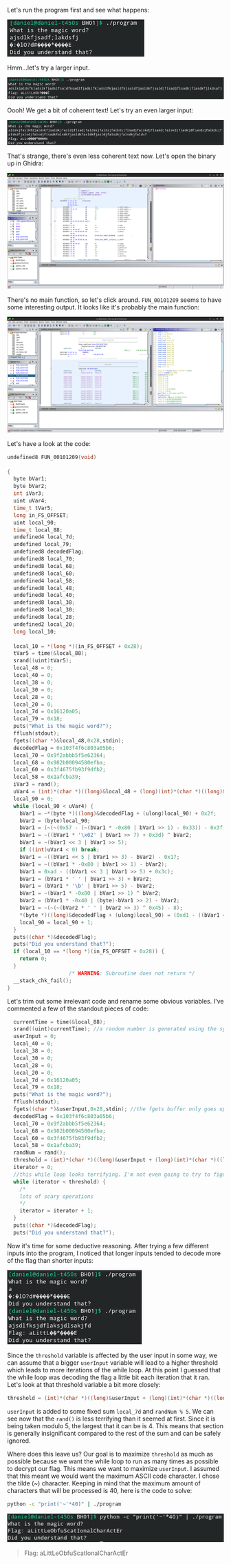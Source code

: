 Let's run the program first and see what happens:

![image0](./image0.png)

Hmm...let's try a larger input.

![image1](./image1.png)

Oooh! We get a bit of coherent text! Let's try an even larger input:

![image2](./image2.png)

That's strange, there's even less coherent text now. Let's open the binary up in Ghidra:

![image3](./image3.png)

There's no main function, so let's click around. `FUN_00101209` seems to have some interesting output. It looks like it's probably the main function:

![image4](./image4.png)

Let's have a look at the code:

```c
undefined8 FUN_00101209(void)

{
  byte bVar1;
  byte bVar2;
  int iVar3;
  uint uVar4;
  time_t tVar5;
  long in_FS_OFFSET;
  uint local_90;
  time_t local_88;
  undefined4 local_7d;
  undefined local_79;
  undefined8 decodedFlag;
  undefined8 local_70;
  undefined8 local_68;
  undefined8 local_60;
  undefined4 local_58;
  undefined8 local_48;
  undefined8 local_40;
  undefined8 local_38;
  undefined8 local_30;
  undefined8 local_28;
  undefined2 local_20;
  long local_10;
  
  local_10 = *(long *)(in_FS_OFFSET + 0x28);
  tVar5 = time(&local_88);
  srand((uint)tVar5);
  local_48 = 0;
  local_40 = 0;
  local_38 = 0;
  local_30 = 0;
  local_28 = 0;
  local_20 = 0;
  local_7d = 0x16120a05;
  local_79 = 0x18;
  puts("What is the magic word?");
  fflush(stdout);
  fgets((char *)&local_48,0x28,stdin);
  decodedFlag = 0x103f4f6c803a05b6;
  local_70 = 0x9f2abbb5f5e62364;
  local_68 = 0x982b00094580efba;
  local_60 = 0x3f4675fb93f9dfb2;
  local_58 = 0x1afcba39;
  iVar3 = rand();
  uVar4 = (int)*(char *)((long)&local_48 + (long)(int)*(char *)((long)&local_7d + (long)(iVar3 % 5))) - 0x5a;
  local_90 = 0;
  while (local_90 < uVar4) {
    bVar1 = ~*(byte *)((long)&decodedFlag + (ulong)local_90) + 0x2f;
    bVar2 = (byte)local_90;
    bVar1 = (~(~(0x57 - (~(bVar1 * -0x80 | bVar1 >> 1) - 0x33)) - 0x3f) ^ bVar2) + 0x4e ^ bVar2;
    bVar1 = ~((bVar1 * '\x02' | bVar1 >> 7) + 0x3d) ^ bVar2;
    bVar1 = ~(bVar1 << 3 | bVar1 >> 5);
    if ((int)uVar4 < 0) break;
    bVar1 = ~((bVar1 << 5 | bVar1 >> 3) - bVar2) - 0x17;
    bVar1 = ~((bVar1 * -0x80 | bVar1 >> 1) - bVar2);
    bVar1 = 0xad - ((bVar1 << 3 | bVar1 >> 5) + 0x3c);
    bVar1 = (bVar1 * ' ' | bVar1 >> 3) + bVar2;
    bVar1 = (bVar1 * '\b' | bVar1 >> 5) - bVar2;
    bVar1 = ~(bVar1 * -0x80 | bVar1 >> 1) ^ bVar2;
    bVar2 = (bVar1 * -0x40 | (byte)-bVar1 >> 2) - bVar2;
    bVar1 = ~(~(~(bVar2 * ' ' | bVar2 >> 3) ^ 0x45) - 8);
    *(byte *)((long)&decodedFlag + (ulong)local_90) = (0xd1 - ((bVar1 << 2 | bVar1 >> 6) ^ 0xef) ^ 0x65) - 0x3a;
    local_90 = local_90 + 1;
  }
  puts((char *)&decodedFlag);
  puts("Did you understand that?");
  if (local_10 == *(long *)(in_FS_OFFSET + 0x28)) {
    return 0;
  }
                    /* WARNING: Subroutine does not return */
  __stack_chk_fail();
}
```

Let's trim out some irrelevant code and rename some obvious variables. I've commented a few of the standout pieces of code:

```c
  currentTime = time(&local_88);
  srand((uint)currentTime); //a random number is generated using the system time as a seed
  userInput = 0;
  local_40 = 0;
  local_38 = 0;
  local_30 = 0;
  local_28 = 0;
  local_20 = 0;
  local_7d = 0x16120a05;
  local_79 = 0x18;
  puts("What is the magic word?");
  fflush(stdout);
  fgets((char *)&userInput,0x28,stdin); //the fgets buffer only goes up to 0x28 characters (40 characters)
  decodedFlag = 0x103f4f6c803a05b6;
  local_70 = 0x9f2abbb5f5e62364;
  local_68 = 0x982b00094580efba;
  local_60 = 0x3f4675fb93f9dfb2;
  local_58 = 0x1afcba39;
  randNum = rand();
  threshold = (int)*(char *)((long)&userInput + (long)(int)*(char *)((long)&local_7d + (long)(randNum % 5))) - 0x5a; //the user input is added to some random number % 5 and then the entire sum has 0x5a subtracted from it. 
  iterator = 0;
  //this while loop looks terrifying. I'm not even going to try to figure out how it works.
  while (iterator < threshold) {
    /*
    lots of scary operations
    */
    iterator = iterator + 1;
  }
  puts((char *)&decodedFlag);
  puts("Did you understand that?");
```

Now it's time for some deductive reasoning. After trying a few different inputs into the program, I noticed that longer inputs tended to decode more of the flag than shorter inputs:

![image5](./image5.png)

Since the `threshold` variable is affected by the user input in some way, we can assume that a bigger `userInput` variable will lead to a higher threshold which leads to more iterations of the while loop. At this point I guessed that the while loop was decoding the flag a little bit each iteration that it ran. Let's look at that threshold variable a bit more closely:

```c
threshold = (int)*(char *)((long)&userInput + (long)(int)*(char *)((long)&local_7d + (long)(randNum % 5))) - 0x5a;
```

`userInput` is added to some fixed sum `local_7d` and `randNum % 5`. We can see now that the `rand()` is less terrifying than it seemed at first. Since it is being taken modulo 5, the largest that it can be is 4. This means that section is generally insignificant compared to the rest of the sum and can be safely ignored.

Where does this leave us? Our goal is to maximize `threshold` as much as possible because we want the while loop to run as many times as possible to decrypt our flag. This means we want to maximize `userInput`. I assumed that this meant we would want the maximum ASCII code character. I chose the tilde (~) character. Keeping in mind that the maximum amount of characters that will be processed is 40, here is the code to solve:

```bash
python -c "print('~'*40)" | ./program
```

![image6](./image6.png)

> Flag: aLittLeObfuScatIonalCharActEr
